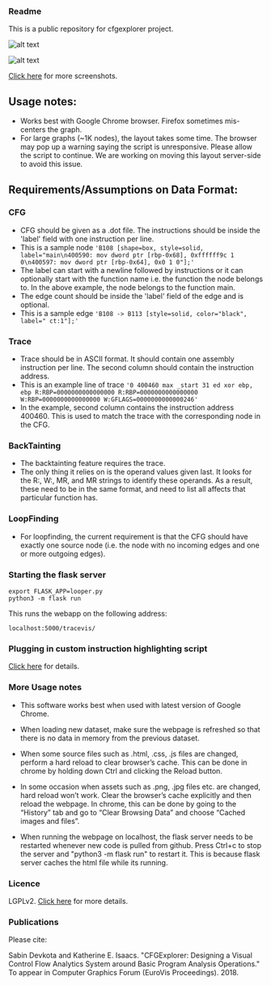 ### Readme

This is a public repository for cfgexplorer project. 

![alt text](https://github.com/hdc-arizona/cfgexplorer/blob/develop/screenshots/CFGExplorer-teaser.svg "CFGExplorer Teaser")

![alt text](https://github.com/hdc-arizona/cfgexplorer/blob/develop/screenshots/Loop%20Background%20Highlighting%20Big%20Graph.png "Loop Background Highlighting")

[Click here](https://github.com/hdc-arizona/cfgexplorer/tree/develop/screenshots) for more screenshots.

## Usage notes:
* Works best with Google Chrome browser. Firefox sometimes mis-centers the graph.
* For large graphs (~1K nodes), the layout takes some time. The browser may pop up a warning saying the script is unresponsive. Please allow the script to continue. We are working on moving this layout server-side to avoid this issue.

## Requirements/Assumptions on Data Format:

### CFG
* CFG should be given as a .dot file. The instructions should be inside the 'label' field with one instruction per line. 
* This is a sample node `'B108 [shape=box, style=solid, label="main\n400590: mov dword ptr [rbp-0x68], 0xffffff9c 1 0\n400597: mov dword ptr [rbp-0x64], 0x0 1 0"];'`
* The label can start with a newline followed by instructions or it can optionally start with the function name i.e. the function the node belongs to. In the above example, the node belongs to the function main.
* The edge count should be inside the 'label' field of the edge and is optional. 
* This is a sample edge `'B108 -> B113 [style=solid, color="black", label=" ct:1"];'`

### Trace
* Trace should be in ASCII format. It should contain one assembly instruction per line. The second column should contain the instruction address. 
* This is an example line of trace `'0 400460 max _start 31 ed xor ebp, ebp R:RBP=0000000000000000 R:RBP=0000000000000000 W:RBP=0000000000000000 W:GFLAGS=0000000000000246'`
* In the example, second column contains the instruction address 400460. This is used to match the trace with the corresponding node in the CFG.

### BackTainting
* The backtainting feature requires the trace.
* The only thing it relies on is the operand values given last. It looks for the R:, W:, MR, and MR strings to identify these operands. As a result, these need to be in the same format, and need to list all affects that particular function has.

### LoopFinding
* For loopfinding, the current requirement is that the CFG should have exactly one source node (i.e. the node with no incoming edges and one or more outgoing edges).

### Starting the flask server
```
export FLASK_APP=looper.py
python3 -m flask run
```

This runs the webapp on the following address:

`localhost:5000/tracevis/`

### Plugging in custom instruction highlighting script
[Click here](https://github.com/hdc-arizona/cfgexplorer/blob/develop/analysis_readme.md) for details.

### More Usage notes

* This software works best when used with latest version of Google Chrome.

* When loading new dataset, make sure the webpage is refreshed so that there is no data in memory from the previous dataset.

* When some source files such as .html, .css, .js files are changed, perform a hard reload to clear browser’s cache. This can be done in chrome by holding down Ctrl and clicking the Reload button. 

* In some occasion when assets such as .png, .jpg files etc. are changed, hard reload won’t work. Clear the browser’s cache explicitly and then reload the webpage. In chrome, this can be done by going to the “History” tab and go to “Clear Browsing Data” and choose “Cached images and files”.

* When running the webpage on localhost, the flask server needs to be restarted whenever new code is pulled from github. Press Ctrl+c to stop the server and "python3 -m flask run" to restart it. This is because flask server caches the html file while its running.

### Licence

LGPLv2. [Click here](https://github.com/hdc-arizona/cfgexplorer/blob/develop/LICENSE) for more details. 

### Publications

Please cite:

Sabin Devkota and Katherine E. Isaacs. "CFGExplorer: Designing a Visual Control Flow Analytics System around Basic Program Analysis Operations." To appear in Computer Graphics Forum (EuroVis Proceedings). 2018.
